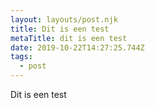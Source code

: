 ```yaml
---
layout: layouts/post.njk
title: Dit is een test
metaTitle: dit is een test
date: 2019-10-22T14:27:25.744Z
tags:
  - post
---
```

Dit is een test
